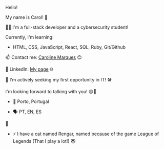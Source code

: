 Hello!

My name is Carol! 👋

👩‍💻 I'm a full-stack developer and a cybersecurity student!

Currently, I'm learning:

- HTML, CSS, JavaScript, React, SQL, Ruby, Git/Github

📫 Contact me: [Caroline Marques](mailto:carolinemarques.civil@gmail.com) 😉

📝 LinkedIn: [My page](https://www.linkedin.com/in/carolmarquesrr/) 🌐

🚀 I'm actively seeking my first opportunity in IT! 🛠️

I'm looking forward to talking with you! 😄🎉

- 📍 Porto, Portugal

- 🗣️ PT, EN, ES

:white_heart: 



- ⚡ I have a cat named Rengar, named because of the game League of Legends (That I play a lot!) :heart_eyes_cat:




